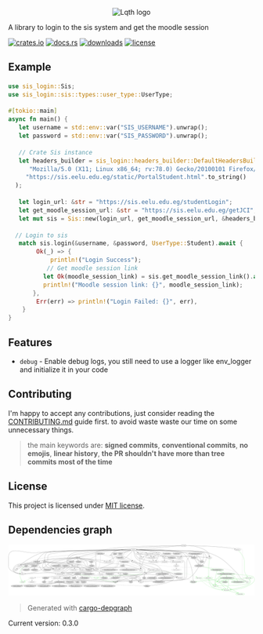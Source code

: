 <p align="center">
    <img alt="Lqth logo" src="./lqth.png" width="250">
</p>

A library to login to the sis system and get the moodle session

[![crates.io](https://img.shields.io/crates/v/sis-login.svg)](https://crates.io/crates/sis-login)
[![docs.rs](https://docs.rs/sis-login/badge.svg)](https://docs.rs/sis-login)
[![downloads](https://img.shields.io/crates/d/sis-login.svg)](https://crates.io/crates/sis-login)
[![license](https://img.shields.io/crates/l/sis-login.svg)](https://github.com/0x61nas/sis-login/blob/aurora/LICENSE)

## Example
```rust
use sis_login::Sis;
use sis_login::sis::types::user_type::UserType;

#[tokio::main]
async fn main() {
   let username = std::env::var("SIS_USERNAME").unwrap();
   let password = std::env::var("SIS_PASSWORD").unwrap();

   // Crate Sis instance
   let headers_builder = sis_login::headers_builder::DefaultHeadersBuilder::new(
      "Mozilla/5.0 (X11; Linux x86_64; rv:78.0) Gecko/20100101 Firefox/78.0".to_string(),
     "https://sis.eelu.edu.eg/static/PortalStudent.html".to_string()
  );

   let login_url: &str = "https://sis.eelu.edu.eg/studentLogin";
   let get_moodle_session_url: &str = "https://sis.eelu.edu.eg/getJCI";
   let mut sis = Sis::new(login_url, get_moodle_session_url, &headers_builder);

  // Login to sis
   match sis.login(&username, &password, UserType::Student).await {
        Ok(_) => {
            println!("Login Success");
           // Get moodle session link
          let Ok(moodle_session_link) = sis.get_moodle_session_link().await else { panic!("Failed to get moodle session link") };
          println!("Moodle session link: {}", moodle_session_link);
       },
        Err(err) => println!("Login Failed: {}", err),
    }
}
```
## Features
* `debug` - Enable debug logs, you still need to use a logger like env_logger and initialize it in your code

## Contributing
I'm happy to accept any contributions, just consider reading the [CONTRIBUTING.md](https://github.com/0x61nas/sis-login/blob/aurora/CONTRIBUTING.md) guide first. to avoid waste waste our time on some unnecessary things.

> the main keywords are: **signed commits**, **conventional commits**, **no emojis**, **linear history**, **the PR shouldn't have more than tree commits most of the time**

## License
This project is licensed under [MIT license][mit].

[mit]: https://github.com/0x61nas/sis-login/blob/aurora/LICENSE



## Dependencies graph

![deps graph](./_deps.png)

> Generated with [cargo-depgraph](https://crates.io/crates/cargo-depgraph)

Current version: 0.3.0
